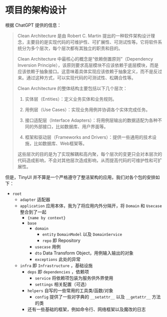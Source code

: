 # 项目的架构设计

根据 ChatGPT 提供的信息：

> Clean Architecture 是由 Robert C. Martin 提出的一种软件架构设计理念，主要目的是实现代码的可维护性、可扩展性、可测试性等。它将软件系统分为多个层次，每个层次都有其独立的职责和目的。
>
> Clean Architecture 中最核心的概念是“依赖倒置原则”（Dependency Inversion Principle），该原则要求高层模块不应该依赖于底层模块，而是应该依赖于抽象接口。这意味着具体实现应该依赖于抽象定义，而不是反过来。通过这种方式，可以实现代码的可测试性、松耦合性等。
>
> Clean Architecture 的整体结构主要包括以下几个层次：
>
> 1.  实体层（Entities）：定义业务实体和业务规则。
>
> 2.  用例层（Use Cases）：实现业务用例并协调各个实体完成任务。
>
> 3.  接口适配层（Interface Adapters）：将用例层输出的数据适配为各种不同的外部接口，比如数据库、用户界面等。
>
> 4.  框架和驱动层（Frameworks and Drivers）：提供一些通用的技术设施，比如数据库、Web框架等。
>
> 这些层次的目的是为了实现解耦和高内聚，每个层次的变更只会对本层次的代码造成影响，不会对其他层次造成影响，从而提高代码的可维护性和可扩展性。

但是，TinyUI 并不算是一个严格遵守了整洁架构的应用，我们对各个包的安排如下：

- `root`
  - `adapter` 适配器
  - `application` 应用本体，我为了将应用内外分隔开，将 `Domain` 和 `Usecase` 整合到了一起
    - `{name by context}`
    - `base`
      - `domain`
        - `entity` `DomainModel` 以及 `DomainService`
        - `repo` 即 Repository
      - `usecase` 用例
      - `dto` Data Transform Object，用例输入输出的对象
      - `exceptions` 此处的异常
  - `infra` 即 `Infrastructure` ，基础设施
    - `deps` 即 `dependencies` ，依赖项
      - `service` 将依赖项包装为服务供外界使用
      - `settings` 相关配置（可选）
    - `helpers` 自写的一些常用的工具类/函数/对象
      - `config` 提供了一些对字典的 `__setattr__` 以及 `__getattr__` 方法的类
    - 还有一些基础的框架，例如命令行、网络框架以及魔改的日志
